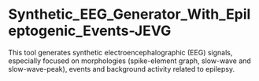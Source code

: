 # Synthetic_EEG_Generator_With_Epileptogenic_Events-JEVG
This tool generates synthetic electroencephalographic (EEG) signals, especially focused on morphologies (spike-element graph, slow-wave and slow-wave-peak), events and background activity related to epilepsy.
